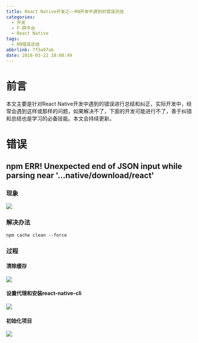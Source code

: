 ```yaml
---
title: React Native开发之——RN开发中遇到的错误总结
categories:
  - 开发
  - F-跨平台
  - React Native
tags:
  - RN错误总结
abbrlink: 7f5a97ab
date: 2018-03-22 18:08:49
---
```


# 前言 
本文主要是针对React Native开发中遇到的错误进行总结和纠正，实际开发中，经常会遇到这样或那样的问题，如果解决不了，下面的开发可能进行不了，善于纠错和总结也是学习的必备技能。本文会持续更新。    

<!--more-->

# 错误 

## npm ERR! Unexpected end of JSON input while parsing near '...native/download/react'
### 现象 
![][1]  
### 解决办法

	npm cache clean --force
### 过程 
#### 清除缓存
![][2]
#### 设置代理和安装react-native-cli
![][3]
#### 初始化项目
![][4]  



[1]: https://cdn.staticaly.com/gh/PGzxc/CDN/master/blog-image/rn-error-cache.png
[2]: https://cdn.staticaly.com/gh/PGzxc/CDN/master/blog-image/rn-error-clear-cache.png
[3]: https://cdn.staticaly.com/gh/PGzxc/CDN/master/blog-image/rn-error-set-registry.png
[4]: https://cdn.staticaly.com/gh/PGzxc/CDN/master/blog-image/rn-error-init.png
